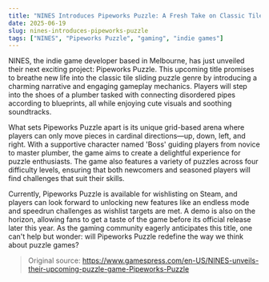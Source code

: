 ```yaml
---
title: "NINES Introduces Pipeworks Puzzle: A Fresh Take on Classic Tile Sliding Games"
date: 2025-06-19
slug: nines-introduces-pipeworks-puzzle
tags: ["NINES", "Pipeworks Puzzle", "gaming", "indie games"]
---
```


NINES, the indie game developer based in Melbourne, has just unveiled their next exciting project: Pipeworks Puzzle. This upcoming title promises to breathe new life into the classic tile sliding puzzle genre by introducing a charming narrative and engaging gameplay mechanics. Players will step into the shoes of a plumber tasked with connecting disordered pipes according to blueprints, all while enjoying cute visuals and soothing soundtracks.

What sets Pipeworks Puzzle apart is its unique grid-based arena where players can only move pieces in cardinal directions—up, down, left, and right. With a supportive character named 'Boss' guiding players from novice to master plumber, the game aims to create a delightful experience for puzzle enthusiasts. The game also features a variety of puzzles across four difficulty levels, ensuring that both newcomers and seasoned players will find challenges that suit their skills.

Currently, Pipeworks Puzzle is available for wishlisting on Steam, and players can look forward to unlocking new features like an endless mode and speedrun challenges as wishlist targets are met. A demo is also on the horizon, allowing fans to get a taste of the game before its official release later this year. As the gaming community eagerly anticipates this title, one can't help but wonder: will Pipeworks Puzzle redefine the way we think about puzzle games?

> Original source: https://www.gamespress.com/en-US/NINES-unveils-their-upcoming-puzzle-game-Pipeworks-Puzzle